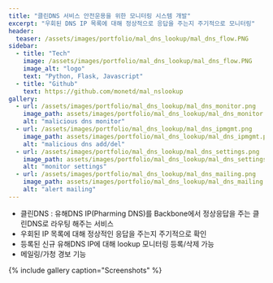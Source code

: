 ```yaml
---
title: "클린DNS 서비스 안전운용을 위한 모니터링 시스템 개발"
excerpt: "우회된 DNS IP 목록에 대해 정상적으로 응답을 주는지 주기적으로 모니터링"
header:
  teaser: /assets/images/portfolio/mal_dns_lookup/mal_dns_flow.PNG
sidebar:
  - title: "Tech"
    image: /assets/images/portfolio/mal_dns_lookup/mal_dns_flow.PNG
    image_alt: "logo"
    text: "Python, Flask, Javascript"
  - title: "Github"
    text: https://github.com/monetd/mal_nslookup
gallery:
  - url: /assets/images/portfolio/mal_dns_lookup/mal_dns_monitor.png
    image_path: assets/images/portfolio/mal_dns_lookup/mal_dns_monitor.png
    alt: "malicious dns monitor"
  - url: /assets/images/portfolio/mal_dns_lookup/mal_dns_ipmgmt.png
    image_path: assets/images/portfolio/mal_dns_lookup/mal_dns_ipmgmt.png
    alt: "malicious dns add/del"
  - url: /assets/images/portfolio/mal_dns_lookup/mal_dns_settings.png
    image_path: assets/images/portfolio/mal_dns_lookup/mal_dns_settings.png
    alt: "monitor settings"
  - url: /assets/images/portfolio/mal_dns_lookup/mal_dns_mailing.png
    image_path: assets/images/portfolio/mal_dns_lookup/mal_dns_mailing.png
    alt: "alert mailing"
---
```


- 클린DNS : 유해DNS IP(Pharming DNS)를 Backbone에서 정상응답을 주는 클린DNS로 라우팅 해주는 서비스
- 우회된 IP 목록에 대해 정상적인 응답을 주는지 주기적으로 확인
- 등록된 신규 유해DNS IP에 대해 lookup 모니터링 등록/삭제 가능
- 메일링/가청 경보 기능

{% include gallery caption="Screenshots" %}